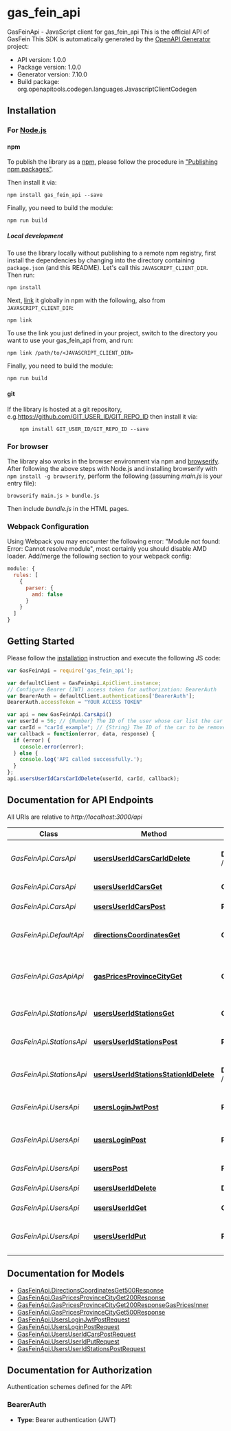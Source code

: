 # gas_fein_api

GasFeinApi - JavaScript client for gas_fein_api
This is the official API of GasFein
This SDK is automatically generated by the [OpenAPI Generator](https://openapi-generator.tech) project:

- API version: 1.0.0
- Package version: 1.0.0
- Generator version: 7.10.0
- Build package: org.openapitools.codegen.languages.JavascriptClientCodegen

## Installation

### For [Node.js](https://nodejs.org/)

#### npm

To publish the library as a [npm](https://www.npmjs.com/), please follow the procedure in ["Publishing npm packages"](https://docs.npmjs.com/getting-started/publishing-npm-packages).

Then install it via:

```shell
npm install gas_fein_api --save
```

Finally, you need to build the module:

```shell
npm run build
```

##### Local development

To use the library locally without publishing to a remote npm registry, first install the dependencies by changing into the directory containing `package.json` (and this README). Let's call this `JAVASCRIPT_CLIENT_DIR`. Then run:

```shell
npm install
```

Next, [link](https://docs.npmjs.com/cli/link) it globally in npm with the following, also from `JAVASCRIPT_CLIENT_DIR`:

```shell
npm link
```

To use the link you just defined in your project, switch to the directory you want to use your gas_fein_api from, and run:

```shell
npm link /path/to/<JAVASCRIPT_CLIENT_DIR>
```

Finally, you need to build the module:

```shell
npm run build
```

#### git

If the library is hosted at a git repository, e.g.https://github.com/GIT_USER_ID/GIT_REPO_ID
then install it via:

```shell
    npm install GIT_USER_ID/GIT_REPO_ID --save
```

### For browser

The library also works in the browser environment via npm and [browserify](http://browserify.org/). After following
the above steps with Node.js and installing browserify with `npm install -g browserify`,
perform the following (assuming *main.js* is your entry file):

```shell
browserify main.js > bundle.js
```

Then include *bundle.js* in the HTML pages.

### Webpack Configuration

Using Webpack you may encounter the following error: "Module not found: Error:
Cannot resolve module", most certainly you should disable AMD loader. Add/merge
the following section to your webpack config:

```javascript
module: {
  rules: [
    {
      parser: {
        amd: false
      }
    }
  ]
}
```

## Getting Started

Please follow the [installation](#installation) instruction and execute the following JS code:

```javascript
var GasFeinApi = require('gas_fein_api');

var defaultClient = GasFeinApi.ApiClient.instance;
// Configure Bearer (JWT) access token for authorization: BearerAuth
var BearerAuth = defaultClient.authentications['BearerAuth'];
BearerAuth.accessToken = "YOUR ACCESS TOKEN"

var api = new GasFeinApi.CarsApi()
var userId = 56; // {Number} The ID of the user whose car list the car will be removed from
var carId = "carId_example"; // {String} The ID of the car to be removed
var callback = function(error, data, response) {
  if (error) {
    console.error(error);
  } else {
    console.log('API called successfully.');
  }
};
api.usersUserIdCarsCarIdDelete(userId, carId, callback);

```

## Documentation for API Endpoints

All URIs are relative to *http://localhost:3000/api*

Class | Method | HTTP request | Description
------------ | ------------- | ------------- | -------------
*GasFeinApi.CarsApi* | [**usersUserIdCarsCarIdDelete**](docs/CarsApi.md#usersUserIdCarsCarIdDelete) | **DELETE** /users/{userId}/cars/{carId} | Remove a car from a user&#39;s list of cars
*GasFeinApi.CarsApi* | [**usersUserIdCarsGet**](docs/CarsApi.md#usersUserIdCarsGet) | **GET** /users/{userId}/cars | Get all cars of a user
*GasFeinApi.CarsApi* | [**usersUserIdCarsPost**](docs/CarsApi.md#usersUserIdCarsPost) | **POST** /users/{userId}/cars | Add a car to a user
*GasFeinApi.DefaultApi* | [**directionsCoordinatesGet**](docs/DefaultApi.md#directionsCoordinatesGet) | **GET** /directions/coordinates | Get directions with multiple coordinates
*GasFeinApi.GasApiApi* | [**gasPricesProvinceCityGet**](docs/GasApiApi.md#gasPricesProvinceCityGet) | **GET** /gas-prices/{province}/{city} | Get gas prices for a specific province and city
*GasFeinApi.StationsApi* | [**usersUserIdStationsGet**](docs/StationsApi.md#usersUserIdStationsGet) | **GET** /users/{userId}/stations | Get all stations of a user
*GasFeinApi.StationsApi* | [**usersUserIdStationsPost**](docs/StationsApi.md#usersUserIdStationsPost) | **POST** /users/{userId}/stations | Add a station to a user
*GasFeinApi.StationsApi* | [**usersUserIdStationsStationIdDelete**](docs/StationsApi.md#usersUserIdStationsStationIdDelete) | **DELETE** /users/{userId}/stations/{stationId} | Remove a station from a user&#39;s list of stations
*GasFeinApi.UsersApi* | [**usersLoginJwtPost**](docs/UsersApi.md#usersLoginJwtPost) | **POST** /users/login/jwt | Authenticate user using JWT token
*GasFeinApi.UsersApi* | [**usersLoginPost**](docs/UsersApi.md#usersLoginPost) | **POST** /users/login | Authenticate user by email and password
*GasFeinApi.UsersApi* | [**usersPost**](docs/UsersApi.md#usersPost) | **POST** /users | Create a new user
*GasFeinApi.UsersApi* | [**usersUserIdDelete**](docs/UsersApi.md#usersUserIdDelete) | **DELETE** /users/{userId} | Delete a user by ID
*GasFeinApi.UsersApi* | [**usersUserIdGet**](docs/UsersApi.md#usersUserIdGet) | **GET** /users/{userId} | Get a user by ID
*GasFeinApi.UsersApi* | [**usersUserIdPut**](docs/UsersApi.md#usersUserIdPut) | **PUT** /users/{userId} | Update an existing user&#39;s details


## Documentation for Models

 - [GasFeinApi.DirectionsCoordinatesGet500Response](docs/DirectionsCoordinatesGet500Response.md)
 - [GasFeinApi.GasPricesProvinceCityGet200Response](docs/GasPricesProvinceCityGet200Response.md)
 - [GasFeinApi.GasPricesProvinceCityGet200ResponseGasPricesInner](docs/GasPricesProvinceCityGet200ResponseGasPricesInner.md)
 - [GasFeinApi.GasPricesProvinceCityGet500Response](docs/GasPricesProvinceCityGet500Response.md)
 - [GasFeinApi.UsersLoginJwtPostRequest](docs/UsersLoginJwtPostRequest.md)
 - [GasFeinApi.UsersLoginPostRequest](docs/UsersLoginPostRequest.md)
 - [GasFeinApi.UsersUserIdCarsPostRequest](docs/UsersUserIdCarsPostRequest.md)
 - [GasFeinApi.UsersUserIdPutRequest](docs/UsersUserIdPutRequest.md)
 - [GasFeinApi.UsersUserIdStationsPostRequest](docs/UsersUserIdStationsPostRequest.md)


## Documentation for Authorization


Authentication schemes defined for the API:
### BearerAuth

- **Type**: Bearer authentication (JWT)

